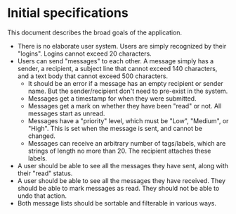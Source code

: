 # Initial specifications

This document describes the broad goals of the application.

- There is no elaborate user system. Users are simply recognized by their "logins". Logins cannot exceed 20 characters.
- Users can send "messages" to each other. A message simply has a sender, a recipient, a subject line that cannot exceed 140 characters, and a text body that cannot exceed 500 characters.
    - It should be an error if a message has an empty recipient or sender name. But the sender/recipient don't need to pre-exist in the system.
    - Messages get a timestamp for when they were submitted.
    - Messages get a mark on whether they have been "read" or not. All messages start as unread.
    - Messages have a "priority" level, which must be "Low", "Medium", or "High". This is set when the message is sent, and cannot be changed.
    - Messages can receive an arbitrary number of tags/labels, which are strings of length no more than 20. The recipient attaches these labels.
- A user should be able to see all the messages they have sent, along with their "read" status.
- A user should be able to see all the messages they have received. They should be able to mark messages as read. They should not be able to undo that action.
- Both message lists should be sortable and filterable in various ways.
